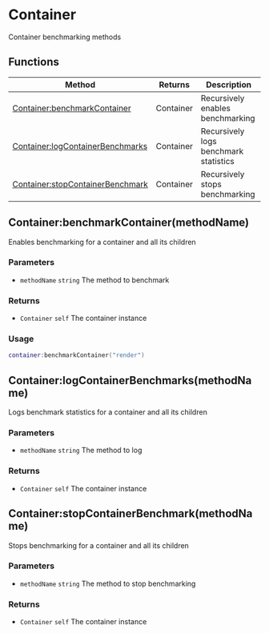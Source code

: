 # Container
Container benchmarking methods

## Functions

|Method|Returns|Description|
|---|---|---|
|[Container:benchmarkContainer](#Container:benchmarkContainer)|Container|Recursively enables benchmarking
|[Container:logContainerBenchmarks](#Container:logContainerBenchmarks)|Container|Recursively logs benchmark statistics
|[Container:stopContainerBenchmark](#Container:stopContainerBenchmark)|Container|Recursively stops benchmarking

## Container:benchmarkContainer(methodName)
Enables benchmarking for a container and all its children

### Parameters
* `methodName` `string` The method to benchmark

### Returns
* `Container` `self` The container instance

### Usage
 ```lua
container:benchmarkContainer("render")
```

## Container:logContainerBenchmarks(methodName)
Logs benchmark statistics for a container and all its children

### Parameters
* `methodName` `string` The method to log

### Returns
* `Container` `self` The container instance

## Container:stopContainerBenchmark(methodName)
Stops benchmarking for a container and all its children

### Parameters
* `methodName` `string` The method to stop benchmarking

### Returns
* `Container` `self` The container instance


